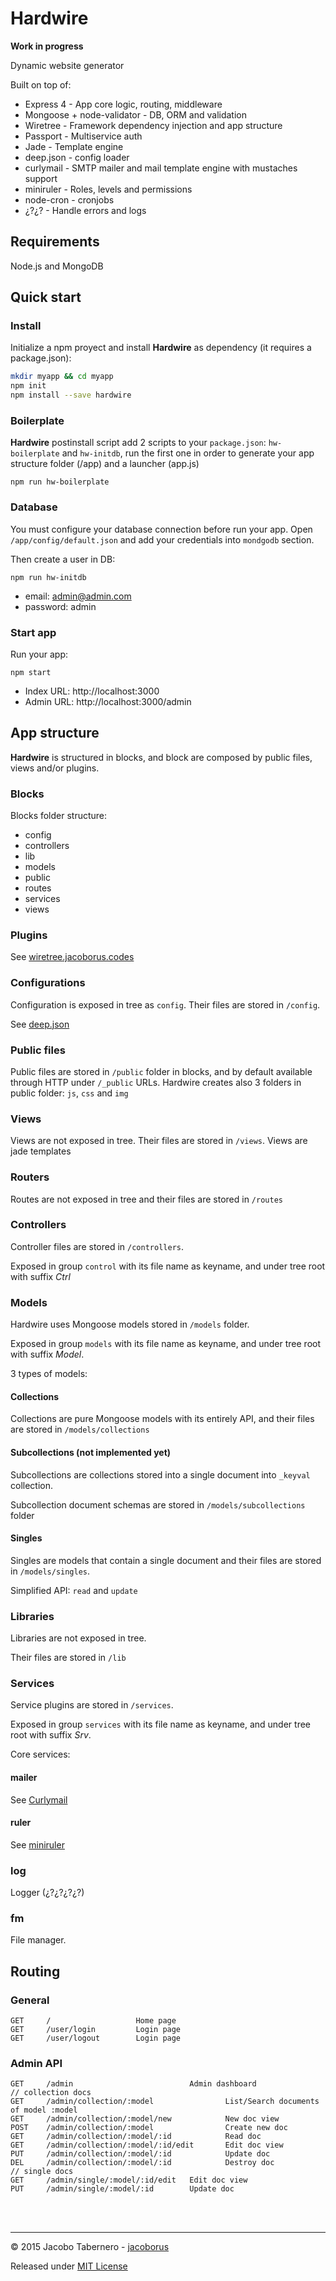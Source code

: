 Hardwire
========

**Work in progress**

Dynamic website generator

Built on top of:

- Express 4 - App core logic, routing, middleware
- Mongoose + node-validator - DB, ORM and validation
- Wiretree - Framework dependency injection and app structure
- Passport - Multiservice auth
- Jade - Template engine
- deep.json - config loader
- curlymail - SMTP mailer and mail template engine with mustaches support
- miniruler - Roles, levels and permissions
- node-cron - cronjobs
- ¿?¿? - Handle errors and logs



Requirements
------------

Node.js and MongoDB



Quick start
-----------


### Install

Initialize a npm proyect and install **Hardwire** as dependency (it requires a package.json):

```sh
mkdir myapp && cd myapp
npm init
npm install --save hardwire
```

### Boilerplate

**Hardwire** postinstall script add 2 scripts to your `package.json`: `hw-boilerplate` and `hw-initdb`, run the first one in order to generate your app structure folder (/app) and a launcher (app.js)

```
npm run hw-boilerplate
```


### Database

You must configure your database connection before run your app. Open `/app/config/default.json` and add your credentials into `mondgodb` section.

Then create a user in DB:

```
npm run hw-initdb
```

- email: admin@admin.com
- password: admin


### Start app

Run your app:

```
npm start
```

- Index URL: http://localhost:3000
- Admin URL: http://localhost:3000/admin



App structure
-------------

**Hardwire** is structured in blocks, and block are composed by public files, views and/or plugins.


### Blocks

Blocks folder structure:

- config
- controllers
- lib
- models
- public
- routes
- services
- views


### Plugins

See [wiretree.jacoborus.codes](http://wiretree.jacoborus.codes)


### Configurations

Configuration is exposed in tree as `config`. Their files are stored in `/config`.

See [deep.json](http://deepjson.jacoborus.codes)


### Public files

Public files are stored in `/public` folder in blocks, and by default available through HTTP under `/_public` URLs. Hardwire creates also 3 folders in public folder: `js`, `css` and `img`


### Views

Views are not exposed in tree. Their files are stored in `/views`. Views are jade templates


### Routers

Routes are not exposed in tree and their files are stored in `/routes`


### Controllers

Controller files are stored in `/controllers`.

Exposed in group `control` with its file name as keyname, and under tree root with suffix *Ctrl*


### Models

Hardwire uses Mongoose models stored in `/models` folder.

Exposed in group `models` with its file name as keyname, and under tree root with suffix *Model*.

3 types of models:

#### Collections

Collections are pure Mongoose models with its entirely API, and their files are stored in `/models/collections`

#### Subcollections (not implemented yet)

Subcollections are collections stored into a single document into `_keyval` collection.

Subcollection document schemas are stored in `/models/subcollections` folder

#### Singles

Singles are models that contain a single document and their files are stored in `/models/singles`.

Simplified API: `read` and `update`


### Libraries

Libraries are not exposed in tree.

Their files are stored in `/lib`

### Services

Service plugins are stored in `/services`.

Exposed in group `services` with its file name as keyname, and under tree root with suffix *Srv*.

Core services:

#### mailer

See [Curlymail](http://curlymail.jacoborus.codes)

#### ruler
See [miniruler](https://github.com/jacoborus/miniruler)

### log
Logger (¿?¿?¿?¿?)

### fm
File manager.


Routing
-------


### General
```
GET		/					Home page
GET		/user/login			Login page
GET		/user/logout		Login page
```

### Admin API
```
GET		/admin							Admin dashboard
// collection docs
GET		/admin/collection/:model				List/Search documents of model :model
GET		/admin/collection/:model/new			New doc view
POST	/admin/collection/:model				Create new doc
GET		/admin/collection/:model/:id			Read doc
GET		/admin/collection/:model/:id/edit		Edit doc view
PUT		/admin/collection/:model/:id			Update doc
DEL		/admin/collection/:model/:id			Destroy doc
// single docs
GET		/admin/single/:model/:id/edit	Edit doc view
PUT		/admin/single/:model/:id		Update doc
```


<br><br>

---

© 2015 Jacobo Tabernero - [jacoborus](https://github.com/jacoborus)

Released under [MIT License](https://raw.github.com/jacoborus/hardwire/master/LICENSE)

